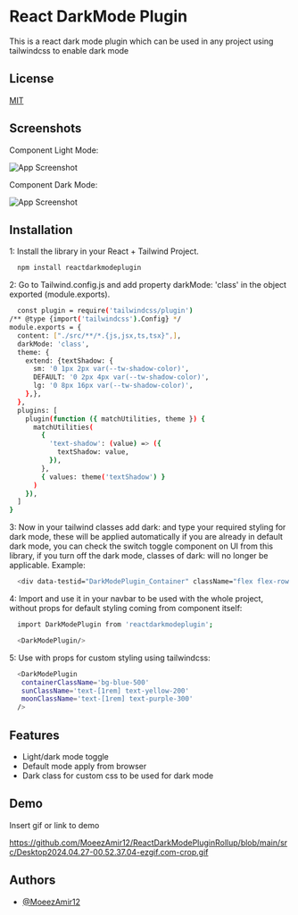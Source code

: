 
# React DarkMode Plugin

This is a react dark mode plugin which can be used in any project using tailwindcss to enable dark mode


## License

[MIT](https://choosealicense.com/licenses/mit/)


## Screenshots

Component Light Mode:

![App Screenshot](https://github.com/MoeezAmir12/ReactDarkModePluginRollup/blob/main/Screenshot%202024-04-26%20223615.png)

Component Dark Mode:

![App Screenshot](https://github.com/MoeezAmir12/ReactDarkModePluginRollup/blob/main/Screenshot%202024-04-26%20223648.png)




## Installation

1: Install the library in your React + Tailwind Project.

```bash
  npm install reactdarkmodeplugin
```

2: Go to Tailwind.config.js and add property darkMode: 'class' in the object exported (module.exports).

```bash
  const plugin = require('tailwindcss/plugin')
/** @type {import('tailwindcss').Config} */
module.exports = {
  content: ["./src/**/*.{js,jsx,ts,tsx}",],
  darkMode: 'class',
  theme: {
    extend: {textShadow: {
      sm: '0 1px 2px var(--tw-shadow-color)',
      DEFAULT: '0 2px 4px var(--tw-shadow-color)',
      lg: '0 8px 16px var(--tw-shadow-color)',
    },},
  },
  plugins: [
    plugin(function ({ matchUtilities, theme }) {
      matchUtilities(
        {
          'text-shadow': (value) => ({
            textShadow: value,
          }),
        },
        { values: theme('textShadow') }
      )
    }),
  ]
}

```

3: Now in your tailwind classes add dark: and type your required styling for dark mode, these will be applied automatically if you are already in default dark mode, you can check the switch toggle component on UI from this library, if you turn off the dark mode, classes of dark: will no longer be applicable. Example:

```bash
  <div data-testid="DarkModePlugin_Container" className="flex flex-row w-fit h-fit gap-1 p-[0.4rem] items-center rounded-full border-2 shadow-md shadow-gray-500 border-indigo-400 dark:bg-slate-700 dark:shadow-gray-700 dark:border-indigo-700 bg-slate-200">
```

4: Import and use it in your navbar to be used with the whole project, without props for default styling coming from component itself:

```bash
  import DarkModePlugin from 'reactdarkmodeplugin';

  <DarkModePlugin/>
```

5: Use with props for custom styling using tailwindcss:

```bash
  <DarkModePlugin
   containerClassName='bg-blue-500'
   sunClassName='text-[1rem] text-yellow-200'
   moonClassName='text-[1rem] text-purple-300'
  />
```

## Features

- Light/dark mode toggle
- Default mode apply from browser
- Dark class for custom css to be used for dark mode 


## Demo

Insert gif or link to demo

https://github.com/MoeezAmir12/ReactDarkModePluginRollup/blob/main/src/Desktop2024.04.27-00.52.37.04-ezgif.com-crop.gif
## Authors

- [@MoeezAmir12](https://github.com/MoeezAmir12)

